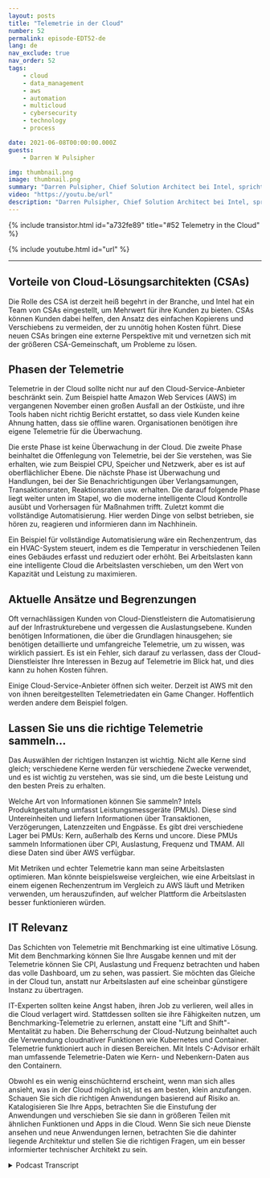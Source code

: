 ```yaml
---
layout: posts
title: "Telemetrie in der Cloud"
number: 52
permalink: episode-EDT52-de
lang: de
nav_exclude: true
nav_order: 52
tags:
    - cloud
    - data_management
    - aws
    - automation
    - multicloud
    - cybersecurity
    - technology
    - process

date: 2021-06-08T00:00:00.000Z
guests:
    - Darren W Pulsipher

img: thumbnail.png
image: thumbnail.png
summary: "Darren Pulsipher, Chief Solution Architect bei Intel, spricht mit Josh Hilliker, Direktor der Cloud Solution Architects bei Intel, über die Verwendung von Telemetrie in der Cloud, um den Wert und die Effizienz zu maximieren."
video: "https://youtu.be/url"
description: "Darren Pulsipher, Chief Solution Architect bei Intel, spricht mit Josh Hilliker, Direktor der Cloud Solution Architects bei Intel, über die Verwendung von Telemetrie in der Cloud, um den Wert und die Effizienz zu maximieren."
---
```


<div>
{% include transistor.html id="a732fe89" title="#52 Telemetry in the Cloud" %}

{% include youtube.html id="url" %}
</div>

---

## Vorteile von Cloud-Lösungsarchitekten (CSAs)

Die Rolle des CSA ist derzeit heiß begehrt in der Branche, und Intel hat ein Team von CSAs eingestellt, um Mehrwert für ihre Kunden zu bieten. CSAs können Kunden dabei helfen, den Ansatz des einfachen Kopierens und Verschiebens zu vermeiden, der zu unnötig hohen Kosten führt. Diese neuen CSAs bringen eine externe Perspektive mit und vernetzen sich mit der größeren CSA-Gemeinschaft, um Probleme zu lösen.

## Phasen der Telemetrie

Telemetrie in der Cloud sollte nicht nur auf den Cloud-Service-Anbieter beschränkt sein. Zum Beispiel hatte Amazon Web Services (AWS) im vergangenen November einen großen Ausfall an der Ostküste, und ihre Tools haben nicht richtig Bericht erstattet, so dass viele Kunden keine Ahnung hatten, dass sie offline waren. Organisationen benötigen ihre eigene Telemetrie für die Überwachung.

Die erste Phase ist keine Überwachung in der Cloud. Die zweite Phase beinhaltet die Offenlegung von Telemetrie, bei der Sie verstehen, was Sie erhalten, wie zum Beispiel CPU, Speicher und Netzwerk, aber es ist auf oberflächlicher Ebene. Die nächste Phase ist Überwachung und Handlungen, bei der Sie Benachrichtigungen über Verlangsamungen, Transaktionsraten, Reaktionsraten usw. erhalten. Die darauf folgende Phase liegt weiter unten im Stapel, wo die moderne intelligente Cloud Kontrolle ausübt und Vorhersagen für Maßnahmen trifft. Zuletzt kommt die vollständige Automatisierung. Hier werden Dinge von selbst betrieben, sie hören zu, reagieren und informieren dann im Nachhinein.

Ein Beispiel für vollständige Automatisierung wäre ein Rechenzentrum, das ein HVAC-System steuert, indem es die Temperatur in verschiedenen Teilen eines Gebäudes erfasst und reduziert oder erhöht. Bei Arbeitslasten kann eine intelligente Cloud die Arbeitslasten verschieben, um den Wert von Kapazität und Leistung zu maximieren.

## Aktuelle Ansätze und Begrenzungen

Oft vernachlässigen Kunden von Cloud-Dienstleistern die Automatisierung auf der Infrastrukturebene und vergessen die Auslastungsebene. Kunden benötigen Informationen, die über die Grundlagen hinausgehen; sie benötigen detaillierte und umfangreiche Telemetrie, um zu wissen, was wirklich passiert. Es ist ein Fehler, sich darauf zu verlassen, dass der Cloud-Dienstleister Ihre Interessen in Bezug auf Telemetrie im Blick hat, und dies kann zu hohen Kosten führen.

Einige Cloud-Service-Anbieter öffnen sich weiter. Derzeit ist AWS mit den von ihnen bereitgestellten Telemetriedaten ein Game Changer. Hoffentlich werden andere dem Beispiel folgen.

## Lassen Sie uns die richtige Telemetrie sammeln...

Das Auswählen der richtigen Instanzen ist wichtig. Nicht alle Kerne sind gleich; verschiedene Kerne werden für verschiedene Zwecke verwendet, und es ist wichtig zu verstehen, was sie sind, um die beste Leistung und den besten Preis zu erhalten.

Welche Art von Informationen können Sie sammeln? Intels Produktgestaltung umfasst Leistungsmessgeräte (PMUs). Diese sind Untereinheiten und liefern Informationen über Transaktionen, Verzögerungen, Latenzzeiten und Engpässe. Es gibt drei verschiedene Lager bei PMUs: Kern, außerhalb des Kerns und uncore. Diese PMUs sammeln Informationen über CPI, Auslastung, Frequenz und TMAM. All diese Daten sind über AWS verfügbar.

Mit Metriken und echter Telemetrie kann man seine Arbeitslasten optimieren. Man könnte beispielsweise vergleichen, wie eine Arbeitslast in einem eigenen Rechenzentrum im Vergleich zu AWS läuft und Metriken verwenden, um herauszufinden, auf welcher Plattform die Arbeitslasten besser funktionieren würden.

## IT Relevanz

Das Schichten von Telemetrie mit Benchmarking ist eine ultimative Lösung. Mit dem Benchmarking können Sie Ihre Ausgabe kennen und mit der Telemetrie können Sie CPI, Auslastung und Frequenz betrachten und haben das volle Dashboard, um zu sehen, was passiert. Sie möchten das Gleiche in der Cloud tun, anstatt nur Arbeitslasten auf eine scheinbar günstigere Instanz zu übertragen.

IT-Experten sollten keine Angst haben, ihren Job zu verlieren, weil alles in die Cloud verlagert wird. Stattdessen sollten sie ihre Fähigkeiten nutzen, um Benchmarking-Telemetrie zu erlernen, anstatt eine "Lift and Shift"-Mentalität zu haben. Die Beherrschung der Cloud-Nutzung beinhaltet auch die Verwendung cloudnativer Funktionen wie Kubernetes und Container. Telemetrie funktioniert auch in diesen Bereichen. Mit Intels C-Advisor erhält man umfassende Telemetrie-Daten wie Kern- und Nebenkern-Daten aus den Containern.

Obwohl es ein wenig einschüchternd erscheint, wenn man sich alles ansieht, was in der Cloud möglich ist, ist es am besten, klein anzufangen. Schauen Sie sich die richtigen Anwendungen basierend auf Risiko an. Katalogisieren Sie Ihre Apps, betrachten Sie die Einstufung der Anwendungen und verschieben Sie sie dann in größeren Teilen mit ähnlichen Funktionen und Apps in die Cloud. Wenn Sie sich neue Dienste ansehen und neue Anwendungen lernen, betrachten Sie die dahinter liegende Architektur und stellen Sie die richtigen Fragen, um ein besser informierter technischer Architekt zu sein.



<details>
<summary> Podcast Transcript </summary>

<p></p>

</details>
